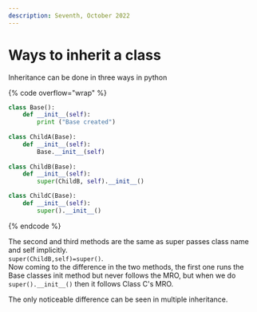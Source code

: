 ```yaml
---
description: Seventh, October 2022
---
```


# Ways to inherit a class

Inheritance can be done in three ways in python

{% code overflow="wrap" %}
```python
class Base():
    def __init__(self):
        print ("Base created")
        
class ChildA(Base):
    def __init__(self):
        Base.__init__(self)
        
class ChildB(Base):
    def __init__(self):
        super(ChildB, self).__init__()

class ChildC(Base):
    def __init__(self):
        super().__init__()
```
{% endcode %}

The second and third methods are the same as super passes class name and self implicitly.\
`super(ChildB,self)=super()`.\
Now coming to the difference in the two methods, the first one runs the Base classes init method but never follows the MRO, but when we do `super().__init__()` then it follows Class C's MRO.

The only noticeable difference can be seen in multiple inheritance.
